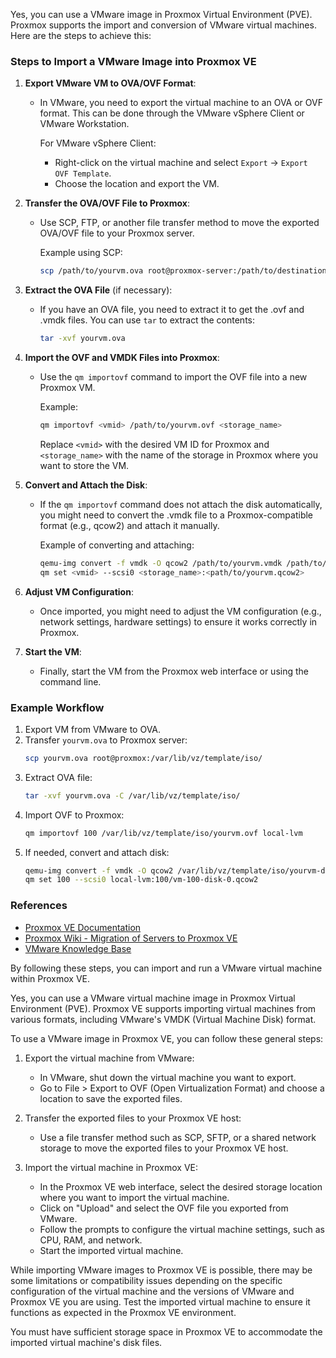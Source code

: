 Yes, you can use a VMware image in Proxmox Virtual Environment (PVE). Proxmox supports the import and conversion of VMware virtual machines. Here are the steps to achieve this:

### Steps to Import a VMware Image into Proxmox VE

1. **Export VMware VM to OVA/OVF Format**:
   - In VMware, you need to export the virtual machine to an OVA or OVF format. This can be done through the VMware vSphere Client or VMware Workstation.

     For VMware vSphere Client:
     - Right-click on the virtual machine and select `Export` -> `Export OVF Template`.
     - Choose the location and export the VM.

2. **Transfer the OVA/OVF File to Proxmox**:
   - Use SCP, FTP, or another file transfer method to move the exported OVA/OVF file to your Proxmox server.

     Example using SCP:
     ```bash
     scp /path/to/yourvm.ova root@proxmox-server:/path/to/destination
     ```

3. **Extract the OVA File** (if necessary):
   - If you have an OVA file, you need to extract it to get the .ovf and .vmdk files. You can use `tar` to extract the contents:
     ```bash
     tar -xvf yourvm.ova
     ```

4. **Import the OVF and VMDK Files into Proxmox**:
   - Use the `qm importovf` command to import the OVF file into a new Proxmox VM.

     Example:
     ```bash
     qm importovf <vmid> /path/to/yourvm.ovf <storage_name>
     ```

     Replace `<vmid>` with the desired VM ID for Proxmox and `<storage_name>` with the name of the storage in Proxmox where you want to store the VM.

5. **Convert and Attach the Disk**:
   - If the `qm importovf` command does not attach the disk automatically, you might need to convert the .vmdk file to a Proxmox-compatible format (e.g., qcow2) and attach it manually.

     Example of converting and attaching:
     ```bash
     qemu-img convert -f vmdk -O qcow2 /path/to/yourvm.vmdk /path/to/proxmox-storage/yourvm.qcow2
     qm set <vmid> --scsi0 <storage_name>:<path/to/yourvm.qcow2>
     ```

6. **Adjust VM Configuration**:
   - Once imported, you might need to adjust the VM configuration (e.g., network settings, hardware settings) to ensure it works correctly in Proxmox.

7. **Start the VM**:
   - Finally, start the VM from the Proxmox web interface or using the command line.

### Example Workflow

1. Export VM from VMware to OVA.
2. Transfer `yourvm.ova` to Proxmox server:
   ```bash
   scp yourvm.ova root@proxmox:/var/lib/vz/template/iso/
   ```
3. Extract OVA file:
   ```bash
   tar -xvf yourvm.ova -C /var/lib/vz/template/iso/
   ```
4. Import OVF to Proxmox:
   ```bash
   qm importovf 100 /var/lib/vz/template/iso/yourvm.ovf local-lvm
   ```
5. If needed, convert and attach disk:
   ```bash
   qemu-img convert -f vmdk -O qcow2 /var/lib/vz/template/iso/yourvm-disk1.vmdk /var/lib/vz/images/100/vm-100-disk-0.qcow2
   qm set 100 --scsi0 local-lvm:100/vm-100-disk-0.qcow2
   ```

### References

- [Proxmox VE Documentation](https://pve.proxmox.com/pve-docs/)
- [Proxmox Wiki - Migration of Servers to Proxmox VE](https://pve.proxmox.com/wiki/Migration_of_servers_to_Proxmox_VE)
- [VMware Knowledge Base](https://kb.vmware.com)

By following these steps, you can import and run a VMware virtual machine within Proxmox VE.

Yes, you can use a VMware virtual machine image in Proxmox Virtual Environment (PVE). Proxmox VE supports importing virtual machines from various formats, including VMware's VMDK (Virtual Machine Disk) format.

To use a VMware image in Proxmox VE, you can follow these general steps:

1. Export the virtual machine from VMware:
   - In VMware, shut down the virtual machine you want to export.
   - Go to File > Export to OVF (Open Virtualization Format) and choose a location to save the exported files.

2. Transfer the exported files to your Proxmox VE host:
   - Use a file transfer method such as SCP, SFTP, or a shared network storage to move the exported files to your Proxmox VE host.

3. Import the virtual machine in Proxmox VE:
   - In the Proxmox VE web interface, select the desired storage location where you want to import the virtual machine.
   - Click on "Upload" and select the OVF file you exported from VMware.
   - Follow the prompts to configure the virtual machine settings, such as CPU, RAM, and network.
   - Start the imported virtual machine.

While importing VMware images to Proxmox VE is possible, there may be some limitations or compatibility issues depending on the specific configuration of the virtual machine and the versions of VMware and Proxmox VE you are using. Test the imported virtual machine to ensure it functions as expected in the Proxmox VE environment.

You must have sufficient storage space in Proxmox VE to accommodate the imported virtual machine's disk files.
